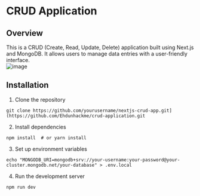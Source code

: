 # CRUD Application 

## Overview

This is a CRUD (Create, Read, Update, Delete) application built using Next.js and MongoDB. It allows users to manage data entries with a user-friendly interface. <br> 
![image](https://github.com/user-attachments/assets/7d475f46-81e4-478a-843e-38d8ec13a4e1)


## Installation
1. Clone the repository
```
git clone https://github.com/yourusername/nextjs-crud-app.git](https://github.com/Ehdunhackme/crud-application.git
```
2. Install dependencies
```
npm install  # or yarn install
```
3. Set up environment variables
```
echo "MONGODB_URI=mongodb+srv://your-username:your-password@your-cluster.mongodb.net/your-database" > .env.local
```
4. Run the development server
```
npm run dev
``` 
